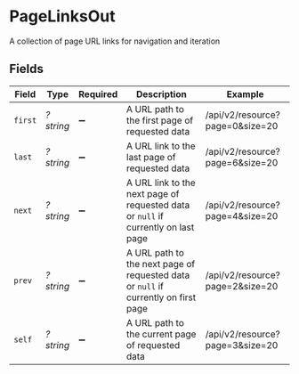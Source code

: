 # PageLinksOut

A collection of page URL links for navigation and iteration


## Fields

| Field                                                                              | Type                                                                               | Required                                                                           | Description                                                                        | Example                                                                            |
| ---------------------------------------------------------------------------------- | ---------------------------------------------------------------------------------- | ---------------------------------------------------------------------------------- | ---------------------------------------------------------------------------------- | ---------------------------------------------------------------------------------- |
| `first`                                                                            | *?string*                                                                          | :heavy_minus_sign:                                                                 | A URL path to the first page of requested data                                     | /api/v2/resource?page=0&size=20                                                    |
| `last`                                                                             | *?string*                                                                          | :heavy_minus_sign:                                                                 | A URL link to the last page of requested data                                      | /api/v2/resource?page=6&size=20                                                    |
| `next`                                                                             | *?string*                                                                          | :heavy_minus_sign:                                                                 | A URL link to the next page of requested data or `null` if currently on last page  | /api/v2/resource?page=4&size=20                                                    |
| `prev`                                                                             | *?string*                                                                          | :heavy_minus_sign:                                                                 | A URL path to the next page of requested data or `null` if currently on first page | /api/v2/resource?page=2&size=20                                                    |
| `self`                                                                             | *?string*                                                                          | :heavy_minus_sign:                                                                 | A URL path to the current page of requested data                                   | /api/v2/resource?page=3&size=20                                                    |